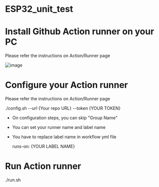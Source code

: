 # ESP32_unit_test

# Install Github Action runner on your PC
Please refer the instructions on Action/Runner page

![image](https://user-images.githubusercontent.com/87544578/212491660-edd51257-6c79-417e-b49a-35fdaaca861e.png)

# Configure your Action runner
Please refer the instructions on Action/Runner page

./config.sh --url {Your repo URL} --token {YOUR TOKEN}

- On configuration steps, you can skip "Group Name"
- You can set your runner name and label name
- You have to replace label name in workflow yml file
  
  runs-on: {YOUR LABEL NAME}
  
# Run Action runner
 ./run.sh


